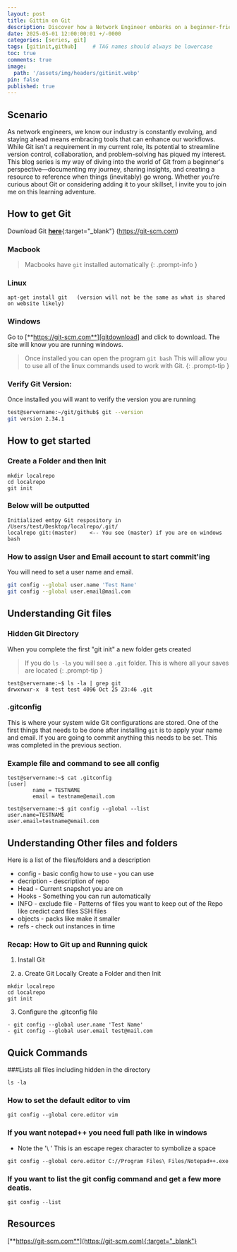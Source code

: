 ```yaml
---
layout: post
title: Gittin on Git
description: Discover how a Network Engineer embarks on a beginner-friendly journey to learn Git—exploring its potential to adapt to a changing tech landscape, document key lessons, and troubleshoot effectively in this first post of an insightful series.
date: 2025-05-01 12:00:00:01 +/-0000
categories: [series, git]
tags: [gitinit,github]     # TAG names should always be lowercase
toc: true
comments: true
image:
  path: '/assets/img/headers/gitinit.webp'
pin: false
published: true
---
```

## Scenario
As network engineers, we know our industry is constantly evolving, and staying ahead means embracing tools that can enhance our workflows. While Git isn’t a requirement in my current role, its potential to streamline version control, collaboration, and problem-solving has piqued my interest. This blog series is my way of diving into the world of Git from a beginner's perspective—documenting my journey, sharing insights, and creating a resource to reference when things (inevitably) go wrong. Whether you’re curious about Git or considering adding it to your skillset, I invite you to join me on this learning adventure.


## How to get Git

Download Git [**here**](https://git-scm.com){:target="_blank"} (https://git-scm.com)

### Macbook
> Macbooks have `git` installed automatically
{: .prompt-info }


### Linux
```shell
apt-get install git   (version will not be the same as what is shared on website likely)
```

### Windows

Go to [**https://git-scm.com**][gitdownload] and click to download.  The site will know you are running windows.

> Once installed you can open the program `git bash`  This will allow you to use all of the linux commands used to work with Git.
{: .prompt-tip }


### Verify Git Version: 
Once installed you will want to verify the version you are running

```bash
test@servername:~/git/github$ git --version
git version 2.34.1
```

## How to get started

### Create a Folder and then Init
```shell
mkdir localrepo
cd localrepo
git init
```

### Below will be outputted
```shell
Initialized emtpy Git respository in /Users/test/Desktop/localrepo/.git/
localrepo git:(master)    <-- You see (master) if you are on windows bash
```
### How to assign User and Email account to start commit'ing
You will need to set a user name and email.  
```bash
git config --global user.name 'Test Name'
git config --global user.email@mail.com
```

## Understanding Git files

### Hidden Git Directory 
When you complete the first "git init" a new folder gets created

>If you do `ls -la` you will see a `.git` folder.  This is where all your saves are located
{: .prompt-tip }
```
test@servername:~$ ls -la | grep git
drwxrwxr-x  8 test test 4096 Oct 25 23:46 .git
```

### .gitconfig
This is where your system wide Git configurations are stored.  One of the first things that needs to be done after installing `git` is to apply your name and email.  If you are going to commit anything this needs to be set. This was completed in the previous section. 

### Example file and command to see all config
``` 
test@servername:~$ cat .gitconfig
[user]
        name = TESTNAME
        email = testname@email.com

test@servername:~$ git config --global --list
user.name=TESTNAME
user.email=testname@email.com
```

## Understanding Other files and folders

Here is a list of the files/folders and a description
- config - basic config how to use - you can use 
- decription - description of repo
- Head - Current snapshot  you are on 
- Hooks - Something you can run automatically
- INFO - exclude file - Patterns of files you want to keep out of the Repo like credict card files SSH files
- objects - packs like make it smaller
- refs - check out instances in time


### Recap: How to Git up and Running quick
1. Install Git

2. a. Create Git Locally
Create a Folder and then Init
```
mkdir localrepo
cd localrepo
git init
```

3. Configure the .gitconfig file
```
- git config --global user.name 'Test Name'
- git config --global user.email test@mail.com
```

## Quick Commands
###Lists all files including hidden in the directory
```
ls -la
```

### How to set the default editor to vim
```
git config --global core.editor vim
```

### If you want notepad++ you need full path like in windows
  - Note the '\ '  This is an escape regex character to symbolize a space
```
git config --global core.editor C://Program Files\ Files/Notepad++.exe
```

### If you want to list the git config command and get a few more deatis. 
```
git config --list
```

## Resources
[**https://git-scm.com**](https://git-scm.com){:target="_blank"}